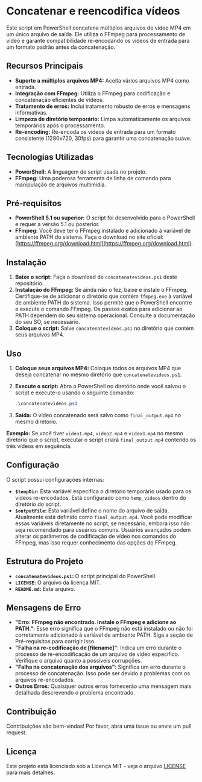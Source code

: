 # Concatenar e reencodifica vídeos

Este script em PowerShell concatena múltiplos arquivos de vídeo MP4 em um único arquivo de saída. Ele utiliza o FFmpeg para processamento de vídeo e garante compatibilidade re-encodando os vídeos de entrada para um formato padrão antes da concatenação.

## Recursos Principais

* **Suporte a múltiplos arquivos MP4:** Aceita vários arquivos MP4 como entrada.
* **Integração com FFmpeg:** Utiliza o FFmpeg para codificação e concatenação eficientes de vídeos.
* **Tratamento de erros:** Inclui tratamento robusto de erros e mensagens informativas.
* **Limpeza de diretório temporário:** Limpa automaticamente os arquivos temporários após o processamento.
* **Re-encoding:** Re-encoda os vídeos de entrada para um formato consistente (1280x720, 30fps) para garantir uma concatenação suave.


## Tecnologias Utilizadas

* **PowerShell:** A linguagem de script usada no projeto.
* **FFmpeg:** Uma poderosa ferramenta de linha de comando para manipulação de arquivos multimídia.


## Pré-requisitos

* **PowerShell 5.1 ou superior:** O script foi desenvolvido para o PowerShell e requer a versão 5.1 ou posterior.
* **FFmpeg:** Você deve ter o FFmpeg instalado e adicionado à variável de ambiente PATH do sistema. Faça o download no site oficial: [https://ffmpeg.org/download.html](https://ffmpeg.org/download.html).

## Instalação

1. **Baixe o script:** Faça o download de `concatenatevideos.ps1` deste repositório.
2. **Instalação do FFmpeg:** Se ainda não o fez, baixe e instale o FFmpeg. Certifique-se de adicionar o diretório que contém `ffmpeg.exe` à variável de ambiente PATH do sistema. Isso permite que o PowerShell encontre e execute o comando FFmpeg. Os passos exatos para adicionar ao PATH dependem do seu sistema operacional. Consulte a documentação do seu SO, se necessário.
3. **Coloque o script:** Salve `concatenatevideos.ps1` no diretório que contém seus arquivos MP4.

## Uso

1. **Coloque seus arquivos MP4:** Coloque todos os arquivos MP4 que deseja concatenar no mesmo diretório que `concatenatevideos.ps1`.
2. **Execute o script:** Abra o PowerShell no diretório onde você salvou o script e execute-o usando o seguinte comando:

   ```powershell
   .\concatenatevideos.ps1
   ```

3. **Saída:** O vídeo concatenado será salvo como `final_output.mp4` no mesmo diretório.

**Exemplo:** Se você tiver `video1.mp4`, `video2.mp4` e `video3.mp4` no mesmo diretório que o script, executar o script criará `final_output.mp4` contendo os três vídeos em sequência.

## Configuração

O script possui configurações internas:

* **`$tempDir`:** Esta variável especifica o diretório temporário usado para os vídeos re-encodados. Está configurado como `temp_videos` dentro do diretório do script.
* **`$outputFile`:** Esta variável define o nome do arquivo de saída. Atualmente está definido como `final_output.mp4`. Você pode modificar essas variáveis diretamente no script, se necessário, embora isso não seja recomendado para usuários comuns. Usuários avançados podem alterar os parâmetros de codificação de vídeo nos comandos do FFmpeg, mas isso requer conhecimento das opções do FFmpeg.

## Estrutura do Projeto

* **`concatenatevideos.ps1`:** O script principal do PowerShell.
* **`LICENSE`:** O arquivo da licença MIT.
* **`README.md`:** Este arquivo.


## Mensagens de Erro

* **"Erro: FFmpeg não encontrado. Instale o FFmpeg e adicione ao PATH."**: Esse erro significa que o FFmpeg não está instalado ou não foi corretamente adicionado à variável de ambiente PATH. Siga a seção de Pré-requisitos para corrigir isso.
* **"Falha na re-codificação de [filename]"**: Indica um erro durante o processo de re-encodificação de um arquivo de vídeo específico. Verifique o arquivo quanto a possíveis corrupções.
* **"Falha na concatenação dos arquivos"**: Significa um erro durante o processo de concatenação. Isso pode ser devido a problemas com os arquivos re-encodados.
* **Outros Erros**: Quaisquer outros erros fornecerão uma mensagem mais detalhada descrevendo o problema encontrado.


## Contribuição

Contribuições são bem-vindas! Por favor, abra uma issue ou envie um pull request.

## Licença

Este projeto está licenciado sob a Licença MIT - veja o arquivo [LICENSE](LICENSE) para mais detalhes.